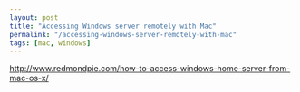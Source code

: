 ```yaml
---
layout: post
title: "Accessing Windows server remotely with Mac"
permalink: "/accessing-windows-server-remotely-with-mac"
tags: [mac, windows]
---
```


<a href="http://www.redmondpie.com/how-to-access-windows-home-server-from-mac-os-x/">http://www.redmondpie.com/how-to-access-windows-home-server-from-mac-os-x/</a>
